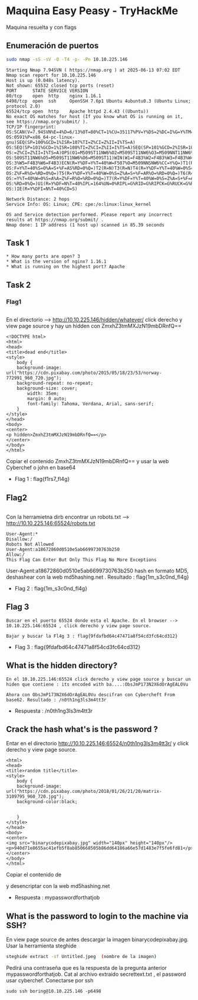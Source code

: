 # Maquina Easy Peasy - TryHackMe
Maquina resuelta y con flags

## Enumeración de puertos
```bash
sudo nmap -sS -sV -O -T4 -p- -Pn 10.10.225.146
```
```
Starting Nmap 7.94SVN ( https://nmap.org ) at 2025-06-13 07:02 EDT
Nmap scan report for 10.10.225.146
Host is up (0.048s latency).
Not shown: 65532 closed tcp ports (reset)
PORT      STATE SERVICE VERSION
80/tcp    open  http    nginx 1.16.1
6498/tcp  open  ssh     OpenSSH 7.6p1 Ubuntu 4ubuntu0.3 (Ubuntu Linux; protocol 2.0)
65524/tcp open  http    Apache httpd 2.4.43 ((Ubuntu))
No exact OS matches for host (If you know what OS is running on it, see https://nmap.org/submit/ ).
TCP/IP fingerprint:
OS:SCAN(V=7.94SVN%E=4%D=6/13%OT=80%CT=1%CU=35117%PV=Y%DS=2%DC=I%G=Y%TM=684C
OS:0591%P=x86_64-pc-linux-gnu)SEQ(SP=100%GCD=1%ISR=107%TI=Z%CI=Z%II=I%TS=A)
OS:SEQ(SP=101%GCD=1%ISR=108%TI=Z%CI=Z%II=I%TS=A)SEQ(SP=101%GCD=2%ISR=108%TI
OS:=Z%CI=Z%II=I%TS=A)OPS(O1=M509ST11NW6%O2=M509ST11NW6%O3=M509NNT11NW6%O4=M
OS:509ST11NW6%O5=M509ST11NW6%O6=M509ST11)WIN(W1=F4B3%W2=F4B3%W3=F4B3%W4=F4B
OS:3%W5=F4B3%W6=F4B3)ECN(R=Y%DF=Y%T=40%W=F507%O=M509NNSNW6%CC=Y%Q=)T1(R=Y%D
OS:F=Y%T=40%S=O%A=S+%F=AS%RD=0%Q=)T2(R=N)T3(R=N)T4(R=Y%DF=Y%T=40%W=0%S=A%A=
OS:Z%F=R%O=%RD=0%Q=)T5(R=Y%DF=Y%T=40%W=0%S=Z%A=S+%F=AR%O=%RD=0%Q=)T6(R=Y%DF
OS:=Y%T=40%W=0%S=A%A=Z%F=R%O=%RD=0%Q=)T7(R=Y%DF=Y%T=40%W=0%S=Z%A=S+%F=AR%O=
OS:%RD=0%Q=)U1(R=Y%DF=N%T=40%IPL=164%UN=0%RIPL=G%RID=G%RIPCK=G%RUCK=G%RUD=G
OS:)IE(R=Y%DFI=N%T=40%CD=S)

Network Distance: 2 hops
Service Info: OS: Linux; CPE: cpe:/o:linux:linux_kernel

OS and Service detection performed. Please report any incorrect results at https://nmap.org/submit/ .
Nmap done: 1 IP address (1 host up) scanned in 85.39 seconds
```
## Task 1
```
* How many ports are open? 3
* What is the version of nginx? 1.16.1
* What is running on the highest port? Apache
```
## Task 2

### Flag1
```Aqui poner el escaneo con dirb
```
En el directorio --> http://10.10.225.146/hidden/whatever/ click derecho y view page source y hay un hidden con ZmxhZ3tmMXJzN19mbDRnfQ==
```
<!DOCTYPE html>
<html>
<head>
<title>dead end</title>
<style>
    body {
	background-image: url("https://cdn.pixabay.com/photo/2015/05/18/23/53/norway-772991_960_720.jpg");
	background-repeat: no-repeat;
	background-size: cover;
        width: 35em;
        margin: 0 auto;
        font-family: Tahoma, Verdana, Arial, sans-serif;
    }
</style>
</head>
<body>
<center>
<p hidden>ZmxhZ3tmMXJzN19mbDRnfQ==</p>
</center>
</body>
</html>
```

Copiar el contenido ZmxhZ3tmMXJzN19mbDRnfQ== y usar la web Cyberchef o john en base64

* Flag 1 : flag{f1rs7_fl4g}

## Flag2

```Dirb http://10.10.225.146:65524/
```
Con la herramietna dirb encontrar un robots.txt --> http://10.10.225.146:65524/robots.txt 
```
User-Agent:*
Disallow:/
Robots Not Allowed
User-Agent:a18672860d0510e5ab6699730763b250
Allow:/
This Flag Can Enter But Only This Flag No More Exceptions
```

User-Agent:a18672860d0510e5ab6699730763b250 hash en formato MD5, deshashear con la web md5hashing.net . Resultado : flag{1m_s3c0nd_fl4g}

* Flag 2 : flag{1m_s3c0nd_fl4g}

## Flag 3 
```
Buscar en el puerto 65524 donde esta el Apache. En el browser --> 10.10.225.146:65524 , click derecho y view page source.

Bajar y buscar la Fl4g 3 : flag{9fdafbd64c47471a8f54cd3fc64cd312}
```
* Flag 3 : flag{9fdafbd64c47471a8f54cd3fc64cd312}

## What is the hidden directory?
```
En el 10.10.225.146:65524 click derecho y view page source y buscar un hiden que contiene : its encoded with ba....:ObsJmP173N2X6dOrAgEAL0Vu 

Ahora con ObsJmP173N2X6dOrAgEAL0Vu descifran con Cybercheft From base62. Resultado : /n0th1ng3ls3m4tt3r
```
* Respuesta : /n0th1ng3ls3m4tt3r

## Crack the hash what's is the password ? 

Entar en el directorio http://10.10.225.146:65524/n0th1ng3ls3m4tt3r/ y click derecho y view page source. 

```
<html>
<head>
<title>random title</title>
<style>
	body {
	background-image: url("https://cdn.pixabay.com/photo/2018/01/26/21/20/matrix-3109795_960_720.jpg");
	background-color:black;


	}
</style>
</head>
<body>
<center>
<img src="binarycodepixabay.jpg" width="140px" height="140px"/>
<p>940d71e8655ac41efb5f8ab850668505b86dd64186a66e57d1483e7f5fe6fd81</p>
</center>
</body>
</html>
```

Copiar el contenido de <p> y desencriptar con la web md5hashing.net

* Respuesta : mypasswordforthatjob

## What is the password to login to the machine via SSH?

En view page source de antes descargar la imagen binarycodepixabay.jpg. Usar la herramienta steghide

```bash
steghide extract -sf Untitled.jpeg  (nombre de la imagen)
```

Pedirá una contraseña que es la respuesta de la pregunta anterior mypasswordforthatjob. 
Cat al archivo extraido secrettext.txt , el password usar cyberchef. 
Conectarse por ssh

```
sudo ssh boring@10.10.225.146 -p6498
```



